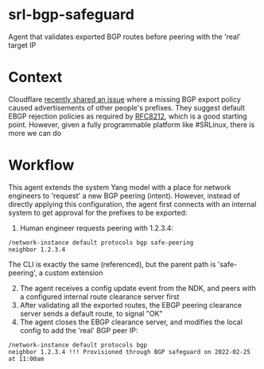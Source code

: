 # srl-bgp-safeguard
Agent that validates exported BGP routes before peering with the 'real' target IP

# Context
Cloudflare [recently shared an issue](https://blog.cloudflare.com/route-leaks-and-confirmation-biases/) where a missing BGP export policy caused advertisements of other people's prefixes. They suggest default EBGP rejection policies as required by [RFC8212](https://datatracker.ietf.org/doc/html/rfc8212), which is a good starting point.
However, given a fully programmable platform like #SRLinux, there is more we can do

# Workflow
This agent extends the system Yang model with a place for network engineers to 'request' a new BGP peering (intent). However, instead of directly applying this configuration, the agent first connects with an internal system to get approval for the prefixes to be exported:

1. Human engineer requests peering with 1.2.3.4:
```
/network-instance default protocols bgp safe-peering
neighbor 1.2.3.4
```
The CLI is exactly the same (referenced), but the parent path is 'safe-peering', a custom extension

2. The agent receives a config update event from the NDK, and peers with a configured internal route clearance server first
3. After validating all the exported routes, the EBGP peering clearance server sends a default route, to signal "OK"
4. The agent closes the EBGP clearance server, and modifies the local config to add the 'real' BGP peer IP:
```
/network-instance default protocols bgp
neighbor 1.2.3.4 !!! Provisioned through BGP safeguard on 2022-02-25 at 11:00am
```
